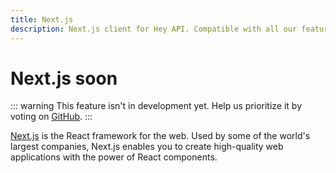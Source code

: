 ```yaml
---
title: Next.js
description: Next.js client for Hey API. Compatible with all our features.
---
```


# Next.js <span data-soon>soon</span>

::: warning
This feature isn't in development yet. Help us prioritize it by voting on [GitHub](https://github.com/hey-api/openapi-ts/issues/1515).
:::

[Next.js](https://nextjs.org/) is the React framework for the web. Used by some of the world's largest companies, Next.js enables you to create high-quality web applications with the power of React components.

<!--@include: ../../sponsors.md-->
